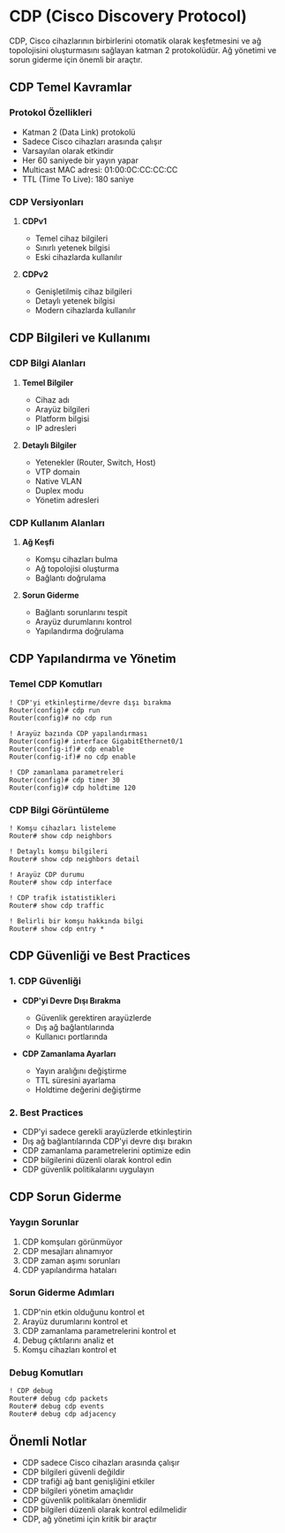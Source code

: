 # CDP (Cisco Discovery Protocol)

CDP, Cisco cihazlarının birbirlerini otomatik olarak keşfetmesini ve ağ topolojisini oluşturmasını sağlayan katman 2 protokolüdür. Ağ yönetimi ve sorun giderme için önemli bir araçtır.

## CDP Temel Kavramlar

### Protokol Özellikleri
- Katman 2 (Data Link) protokolü
- Sadece Cisco cihazları arasında çalışır
- Varsayılan olarak etkindir
- Her 60 saniyede bir yayın yapar
- Multicast MAC adresi: 01:00:0C:CC:CC:CC
- TTL (Time To Live): 180 saniye

### CDP Versiyonları
1. **CDPv1**
   - Temel cihaz bilgileri
   - Sınırlı yetenek bilgisi
   - Eski cihazlarda kullanılır

2. **CDPv2**
   - Genişletilmiş cihaz bilgileri
   - Detaylı yetenek bilgisi
   - Modern cihazlarda kullanılır

## CDP Bilgileri ve Kullanımı

### CDP Bilgi Alanları
1. **Temel Bilgiler**
   - Cihaz adı
   - Arayüz bilgileri
   - Platform bilgisi
   - IP adresleri

2. **Detaylı Bilgiler**
   - Yetenekler (Router, Switch, Host)
   - VTP domain
   - Native VLAN
   - Duplex modu
   - Yönetim adresleri

### CDP Kullanım Alanları
1. **Ağ Keşfi**
   - Komşu cihazları bulma
   - Ağ topolojisi oluşturma
   - Bağlantı doğrulama

2. **Sorun Giderme**
   - Bağlantı sorunlarını tespit
   - Arayüz durumlarını kontrol
   - Yapılandırma doğrulama

## CDP Yapılandırma ve Yönetim

### Temel CDP Komutları
```cisco
! CDP'yi etkinleştirme/devre dışı bırakma
Router(config)# cdp run
Router(config)# no cdp run

! Arayüz bazında CDP yapılandırması
Router(config)# interface GigabitEthernet0/1
Router(config-if)# cdp enable
Router(config-if)# no cdp enable

! CDP zamanlama parametreleri
Router(config)# cdp timer 30
Router(config)# cdp holdtime 120
```

### CDP Bilgi Görüntüleme
```cisco
! Komşu cihazları listeleme
Router# show cdp neighbors

! Detaylı komşu bilgileri
Router# show cdp neighbors detail

! Arayüz CDP durumu
Router# show cdp interface

! CDP trafik istatistikleri
Router# show cdp traffic

! Belirli bir komşu hakkında bilgi
Router# show cdp entry *
```

## CDP Güvenliği ve Best Practices

### 1. CDP Güvenliği
- **CDP'yi Devre Dışı Bırakma**
  - Güvenlik gerektiren arayüzlerde
  - Dış ağ bağlantılarında
  - Kullanıcı portlarında

- **CDP Zamanlama Ayarları**
  - Yayın aralığını değiştirme
  - TTL süresini ayarlama
  - Holdtime değerini değiştirme

### 2. Best Practices
- CDP'yi sadece gerekli arayüzlerde etkinleştirin
- Dış ağ bağlantılarında CDP'yi devre dışı bırakın
- CDP zamanlama parametrelerini optimize edin
- CDP bilgilerini düzenli olarak kontrol edin
- CDP güvenlik politikalarını uygulayın

## CDP Sorun Giderme

### Yaygın Sorunlar
1. CDP komşuları görünmüyor
2. CDP mesajları alınamıyor
3. CDP zaman aşımı sorunları
4. CDP yapılandırma hataları

### Sorun Giderme Adımları
1. CDP'nin etkin olduğunu kontrol et
2. Arayüz durumlarını kontrol et
3. CDP zamanlama parametrelerini kontrol et
4. Debug çıktılarını analiz et
5. Komşu cihazları kontrol et

### Debug Komutları
```cisco
! CDP debug
Router# debug cdp packets
Router# debug cdp events
Router# debug cdp adjacency
```

## Önemli Notlar
- CDP sadece Cisco cihazları arasında çalışır
- CDP bilgileri güvenli değildir
- CDP trafiği ağ bant genişliğini etkiler
- CDP bilgileri yönetim amaçlıdır
- CDP güvenlik politikaları önemlidir
- CDP bilgileri düzenli olarak kontrol edilmelidir
- CDP, ağ yönetimi için kritik bir araçtır 